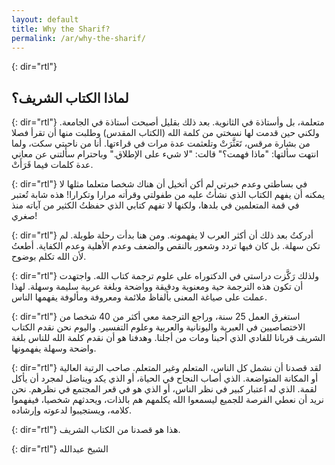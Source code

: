 ```yaml
---
layout: default
title: Why the Sharif?
permalink: /ar/why-the-sharif/
---
```

{: dir="rtl"}
## لماذا الكتاب الشريف؟

{: dir="rtl"}
متعلمة، بل وأستاذة في الثانوية. بعد ذلك بقليل أصبحت أستاذة في الجامعة. ولكني حين قدمت لها نسختي من كلمة الله (الكتاب المقدس) وطلبت منها أن تقرأ فصلا من بشارة مرقس، تَعَثَّرَتْ وتلعثمت عدة مرات في قراءتها. أنا من ناحيتي سكت، ولما انتهت سألتها: "ماذا فهمت؟" قالت: "لا شيء على الإطلاق." وباحترام سألتني عن معاني عدة كلمات فيما قَرَأَتْ.

{: dir="rtl"}
في بساطتي وعدم خبرتي لم أكن أتخيل أن هناك شخصا متعلما مثلها لا يمكنه أن يفهم الكتاب الذي نشأتُ عليه من طفولتي وقرأته مرارا وتكرارا! هذه شابة تُعتبر في قمة المتعلمين في بلدها، ولكنها لا تفهم كتابي الذي حفظتُ الكثير من آياته منذ صغري!

{: dir="rtl"}
أدركتُ بعد ذلك أن أكثر العرب لا يفهمونه. ومن هنا بدأت رحلة طويلة. لم تكن سهلة. بل كان فيها تردد وشعور بالنقص والضعف وعدم الأهلية وعدم الكفاية. أطعتُ لأن الله تكلم بوضوح.

{: dir="rtl"}
ولذلك رَكَّزت دراستي في الدكتوراه على علوم ترجمة كتاب الله. واجتهدت أن تكون هذه الترجمة حية ومعنوية ودقيقة وواضحة وبلغة عربية سليمة وسهلة. لهذا عملت على صياغة المعنى بألفاظ ملائمة ومعروفة ومألوفة يفهمها الناس.

{: dir="rtl"}
استغرق العمل 25 سنة، وراجع الترجمة معي أكثر من 40 شخصا من الاختصاصيين في العبرية واليونانية والعربية وعلوم التفسير. واليوم نحن نقدم الكتاب الشريف قربانا للفادي الذي أحبنا ومات من أجلنا. وهدفنا هو أن نقدم كلمة الله للناس بلغة واضحة وسهلة يفهمونها.

{: dir="rtl"}
لقد قصدنا أن نشمل كل الناس، المتعلم وغير المتعلم. صاحب الرتبة العالية أو المكانة المتواضعة. الذي أصاب النجاح في الحياة، أو الذي يكد ويناضل لمجرد أن يأكل لقمة. الذي له اعتبار كبير في نظر الناس، أو الذي هو في قعر المجتمع في نظرهم. نحن نريد أن نعطي الفرصة للجميع ليسمعوا الله يكلمهم هم بالذات، ويحدثهم شخصيا، فيفهموا كلامه، ويستجيبوا لدعوته وإرشاده.

{: dir="rtl"}
هذا هو قصدنا من الكتاب الشريف.

{: dir="rtl"}
الشيخ عبدالله
